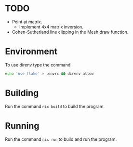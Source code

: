 # TODO
- Point at matrix.
  - Implement 4x4 matrix inversion.
- Cohen-Sutherland line clipping in the Mesh.draw function.

# Environment
To use direnv type the command
```bash
echo 'use flake' > .envrc && direnv allow
```

# Building
Run the command `nix build` to build the program.

# Running
Run the command `nix run` to build and run the program.
